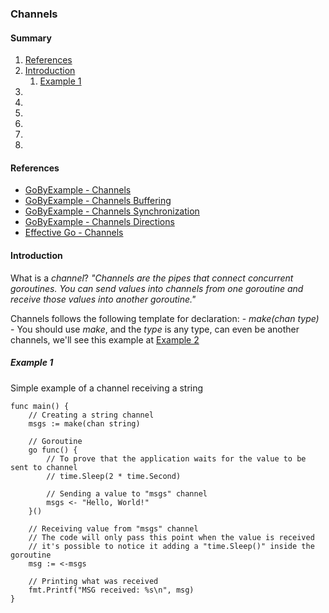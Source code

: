 ### Channels

#### Summary
1. [References](#references)
2. [Introduction](#introduction)
    1. [Example 1](#example-1)
3. [](#)
4. [](#)
5. [](#)
6. [](#)
7. [](#)
8. [](#)

#### References
- [GoByExample - Channels](https://gobyexample.com/channels)
- [GoByExample - Channels Buffering](https://gobyexample.com/channel-buffering)
- [GoByExample - Channels Synchronization](https://gobyexample.com/channel-synchronization)
- [GoByExample - Channels Directions](https://gobyexample.com/channel-directions)
- [Effective Go - Channels](https://golang.org/doc/effective_go#channels)

#### Introduction
What is a _channel_?
_"Channels are the pipes that connect concurrent goroutines. You can send values into channels from one goroutine and receive those values into another goroutine."_

Channels follows the following template for declaration: 
    - _make(chan type)_ - You should use _make_, and the _type_ is any type, can even be another channels, we'll see this example at [Example 2](#example-2)


##### Example 1
Simple example of a channel receiving a string
```golang
func main() {
	// Creating a string channel
	msgs := make(chan string)

	// Goroutine
	go func() {
		// To prove that the application waits for the value to be sent to channel
		// time.Sleep(2 * time.Second)

		// Sending a value to "msgs" channel
		msgs <- "Hello, World!"
	}()

	// Receiving value from "msgs" channel
	// The code will only pass this point when the value is received
	// it's possible to notice it adding a "time.Sleep()" inside the goroutine
	msg := <-msgs

	// Printing what was received
	fmt.Printf("MSG received: %s\n", msg)
}
```

